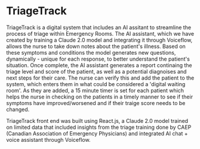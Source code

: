# TriageTrack

TriageTrack is a digital system that includes an AI assitant to streamline the process of triage within Emergency Rooms.
The AI assistant, which we have created by training a Claude 2.0 model and integrating it through Voiceflow, allows the nurse to take down notes about the patient's illness. Based on these symptoms and conditions the model generates new questions, dynamically - unique for each response, to better understand the patient's situation. Once complete, the AI assistant generates a report continaing the triage level and score of the patient, as well as a potential diagnoises and next steps for their care. The nurse can verify this and add the patient to the system, which enters them in what could be considered a 'digital waiting room'. As they are added, a 15 minute timer is set for each patient which helps the nurse in checking on the patients in a timely manner to see if their symptoms have improved/worsened and if their traige score needs to be changed.

TriageTrack front end was built using React.js, a Claude 2.0 model trained on limited data that included insights from the triage training done by CAEP (Canadian Association of Emergency Physicians) and integrated AI chat + voice assistant through Voiceflow.
